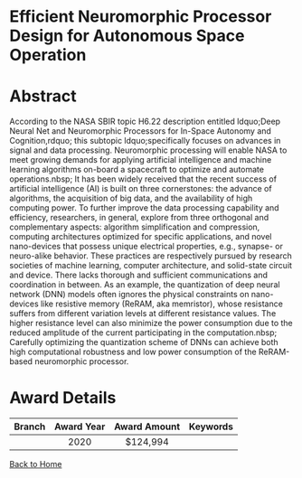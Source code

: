 
Efficient Neuromorphic Processor Design for Autonomous Space Operation
======================================================================

# Abstract


According to the NASA SBIR topic H6.22 description entitled ldquo;Deep Neural Net and Neuromorphic Processors for In-Space Autonomy and Cognition,rdquo; this subtopic ldquo;specifically focuses on advances in signal and data processing. Neuromorphic processing will enable NASA to meet growing demands for applying artificial intelligence and machine learning algorithms on-board a spacecraft to optimize and automate operations.nbsp; It has been widely received that the recent success of artificial intelligence (AI) is built on three cornerstones: the advance of algorithms, the acquisition of big data, and the availability of high computing power. To further improve the data processing capability and efficiency, researchers, in general, explore from three orthogonal and complementary aspects: algorithm simplification and compression, computing architectures optimized for specific applications, and novel nano-devices that possess unique electrical properties, e.g., synapse- or neuro-alike behavior. These practices are respectively pursued by research societies of machine learning, computer architecture, and solid-state circuit and device. There lacks thorough and sufficient communications and coordination in between. As an example, the quantization of deep neural network (DNN) models often ignores the physical constraints on nano-devices like resistive memory (ReRAM, aka memristor), whose resistance suffers from different variation levels at different resistance values. The higher resistance level can also minimize the power consumption due to the reduced amplitude of the current participating in the computation.nbsp; Carefully optimizing the quantization scheme of DNNs can achieve both high computational robustness and low power consumption of the ReRAM-based neuromorphic processor.  

# Award Details

|Branch|Award Year|Award Amount|Keywords|
| :---: | :---: | :---: | :---: |
||2020|$124,994||
  
  


[Back to Home](https://github.com/chrischow/dod_sbir_awards#691)